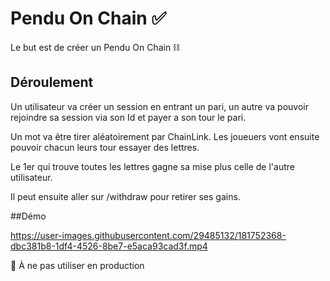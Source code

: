 # Pendu On Chain ✅

Le but est de créer un Pendu On Chain ⛓

## Déroulement

Un utilisateur va créer un session en entrant un pari, un autre va pouvoir rejoindre sa session via son Id et payer a son tour le pari.

Un mot va être tirer aléatoirement par ChainLink. Les joueuers vont ensuite pouvoir chacun leurs tour essayer des lettres.

Le 1er qui trouve toutes les lettres gagne sa mise plus celle de l'autre utilisateur.

Il peut ensuite aller sur /withdraw pour retirer ses gains.

##Démo

https://user-images.githubusercontent.com/29485132/181752368-dbc381b8-1df4-4526-8be7-e5aca93cad3f.mp4

 
🚨 À ne pas utiliser en production
